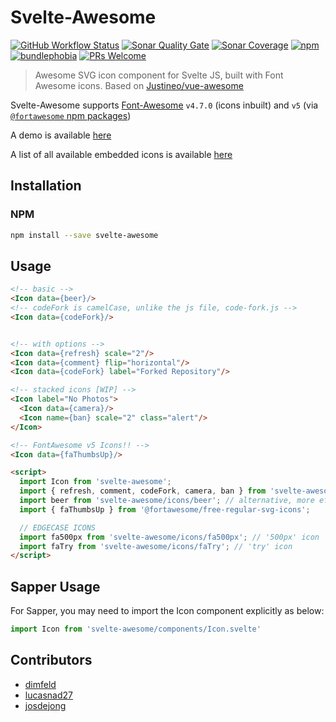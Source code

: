 # Svelte-Awesome
[![GitHub Workflow Status](https://img.shields.io/github/workflow/status/RobBrazier/svelte-awesome/Build%20and%20Test?style=flat-square)](https://github.com/RobBrazier/svelte-awesome/actions)
[![Sonar Quality Gate](https://img.shields.io/sonar/quality_gate/RobBrazier_svelte-awesome?server=https%3A%2F%2Fsonarcloud.io&style=flat-square)](https://sonarcloud.io/summary/overall?id=RobBrazier_svelte-awesome)
[![Sonar Coverage](https://img.shields.io/sonar/coverage/RobBrazier_svelte-awesome?server=https%3A%2F%2Fsonarcloud.io&style=flat-square)](https://sonarcloud.io/summary/overall?id=RobBrazier_svelte-awesome)
[![npm](https://img.shields.io/npm/v/svelte-awesome.svg?style=flat-square)](https://www.npmjs.com/package/svelte-awesome)
[![bundlephobia](https://img.shields.io/bundlephobia/minzip/svelte-awesome?style=flat-square)](https://bundlephobia.com/result?p=svelte-awesome)
[![PRs Welcome](https://img.shields.io/badge/PRs-welcome-brightgreen.svg?style=flat-square)](http://makeapullrequest.com)

> Awesome SVG icon component for Svelte JS, built with Font Awesome icons.
> Based on [Justineo/vue-awesome][vue-awesome]

Svelte-Awesome supports [Font-Awesome][font-awesome] `v4.7.0` (icons inbuilt)
and `v5` (via [`@fortawesome` npm packages][fortawesome-icons])

A demo is available [here][demo]

A list of all available embedded icons is available [here][icons]

## Installation
### NPM
```bash
npm install --save svelte-awesome
```

## Usage
```html
<!-- basic -->
<Icon data={beer}/>
<!-- codeFork is camelCase, unlike the js file, code-fork.js -->
<Icon data={codeFork}/>


<!-- with options -->
<Icon data={refresh} scale="2"/>
<Icon data={comment} flip="horizontal"/>
<Icon data={codeFork} label="Forked Repository"/>

<!-- stacked icons [WIP] -->
<Icon label="No Photos">
  <Icon data={camera}/>
  <Icon name={ban} scale="2" class="alert"/>
</Icon>

<!-- FontAwesome v5 Icons!! -->
<Icon data={faThumbsUp}/>

<script>
  import Icon from 'svelte-awesome';
  import { refresh, comment, codeFork, camera, ban } from 'svelte-awesome/icons';
  import beer from 'svelte-awesome/icons/beer'; // alternative, more efficient import
  import { faThumbsUp } from '@fortawesome/free-regular-svg-icons';

  // EDGECASE ICONS
  import fa500px from 'svelte-awesome/icons/fa500px'; // '500px' icon
  import faTry from 'svelte-awesome/icons/faTry'; // 'try' icon
</script>
```

## Sapper Usage
For Sapper, you may need to import the Icon component explicitly as below:
```javascript
import Icon from 'svelte-awesome/components/Icon.svelte'
```

## Contributors
-   [dimfeld](https://github.com/dimfeld)
-   [lucasnad27](https://github.com/lucasnad27)
-   [josdejong](https://github.com/josdejong)

[vue-awesome]: https://github.com/Justineo/vue-awesome
[font-awesome]: https://github.com/FortAwesome/Font-Awesome
[demo]: https://robbrazier.github.io/svelte-awesome
[icons]: https://robbrazier.github.io/svelte-awesome/icons
[fortawesome-icons]: https://www.npmjs.com/search?q=%40fortawesome%20icons
